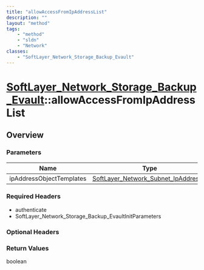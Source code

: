 ```yaml
---
title: "allowAccessFromIpAddressList"
description: ""
layout: "method"
tags:
    - "method"
    - "sldn"
    - "Network"
classes:
    - "SoftLayer_Network_Storage_Backup_Evault"
---
```

# [SoftLayer_Network_Storage_Backup_Evault](/reference/services/SoftLayer_Network_Storage_Backup_Evault)::allowAccessFromIpAddressList




## Overview 


### Parameters 
|Name | Type | Description |
| --- | --- | --- |
|ipAddressObjectTemplates| <a href='/reference/datatypes/SoftLayer_Network_Subnet_IpAddress'>SoftLayer_Network_Subnet_IpAddress[] </a>| |


### Required Headers
* authenticate
* SoftLayer_Network_Storage_Backup_EvaultInitParameters

### Optional Headers

### Return Values
boolean

